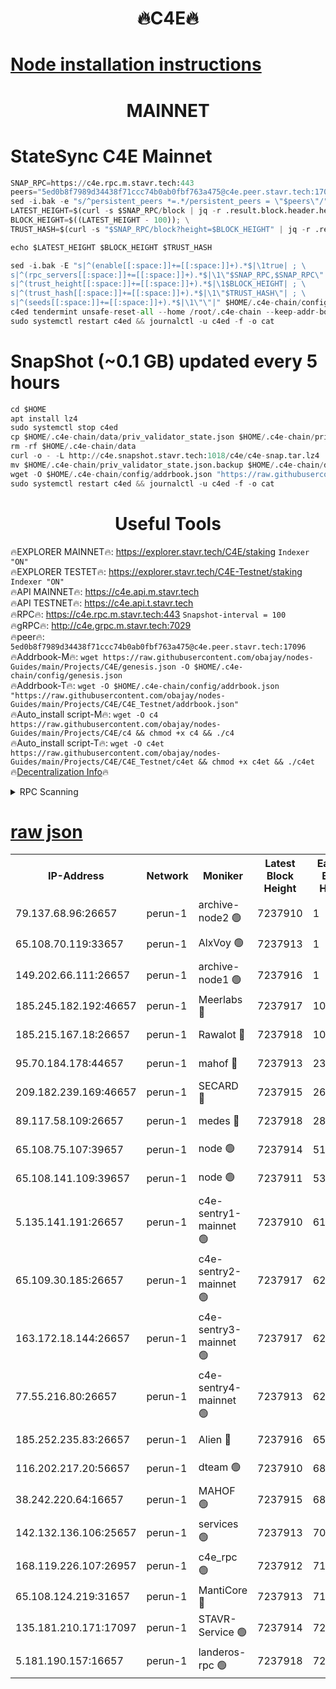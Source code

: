 <h1 align="center"> 🔥C4E🔥</h1>

[Node installation instructions](https://github.com/obajay/nodes-Guides/tree/main/Projects/C4E)
=

<h1 align="center"> MAINNET</h1>

# StateSync C4E Mainnet
```python
SNAP_RPC=https://c4e.rpc.m.stavr.tech:443
peers="5ed0b8f7989d34438f71ccc74b0ab0fbf763a475@c4e.peer.stavr.tech:17096"
sed -i.bak -e "s/^persistent_peers *=.*/persistent_peers = \"$peers\"/" $HOME/.c4e-chain/config/config.toml
LATEST_HEIGHT=$(curl -s $SNAP_RPC/block | jq -r .result.block.header.height); \
BLOCK_HEIGHT=$((LATEST_HEIGHT - 100)); \
TRUST_HASH=$(curl -s "$SNAP_RPC/block?height=$BLOCK_HEIGHT" | jq -r .result.block_id.hash)

echo $LATEST_HEIGHT $BLOCK_HEIGHT $TRUST_HASH

sed -i.bak -E "s|^(enable[[:space:]]+=[[:space:]]+).*$|\1true| ; \
s|^(rpc_servers[[:space:]]+=[[:space:]]+).*$|\1\"$SNAP_RPC,$SNAP_RPC\"| ; \
s|^(trust_height[[:space:]]+=[[:space:]]+).*$|\1$BLOCK_HEIGHT| ; \
s|^(trust_hash[[:space:]]+=[[:space:]]+).*$|\1\"$TRUST_HASH\"| ; \
s|^(seeds[[:space:]]+=[[:space:]]+).*$|\1\"\"|" $HOME/.c4e-chain/config/config.toml
c4ed tendermint unsafe-reset-all --home /root/.c4e-chain --keep-addr-book
sudo systemctl restart c4ed && journalctl -u c4ed -f -o cat
```
# SnapShot (~0.1 GB) updated every 5 hours
```python
cd $HOME
apt install lz4
sudo systemctl stop c4ed
cp $HOME/.c4e-chain/data/priv_validator_state.json $HOME/.c4e-chain/priv_validator_state.json.backup
rm -rf $HOME/.c4e-chain/data
curl -o - -L http://c4e.snapshot.stavr.tech:1018/c4e/c4e-snap.tar.lz4 | lz4 -c -d - | tar -x -C $HOME/.c4e-chain --strip-components 2
mv $HOME/.c4e-chain/priv_validator_state.json.backup $HOME/.c4e-chain/data/priv_validator_state.json
wget -O $HOME/.c4e-chain/config/addrbook.json "https://raw.githubusercontent.com/obajay/nodes-Guides/main/Projects/C4E/addrbook.json"
sudo systemctl restart c4ed && journalctl -u c4ed -f -o cat
```
 <h1 align="center"> Useful Tools</h1>

🔥EXPLORER MAINNET🔥:  https://explorer.stavr.tech/C4E/staking            `Indexer "ON"` \
🔥EXPLORER TESTET🔥:   https://explorer.stavr.tech/C4E-Testnet/staking     `Indexer "ON"` \
🔥API MAINNET🔥:       https://c4e.api.m.stavr.tech \
🔥API TESTNET🔥:       https://c4e.api.t.stavr.tech \
🔥RPC🔥:               https://c4e.rpc.m.stavr.tech:443                  `Snapshot-interval = 100` \
🔥gRPC🔥:              http://c4e.grpc.m.stavr.tech:7029 \
🔥peer🔥:              `5ed0b8f7989d34438f71ccc74b0ab0fbf763a475@c4e.peer.stavr.tech:17096` \
🔥Addrbook-M🔥:    ```wget https://raw.githubusercontent.com/obajay/nodes-Guides/main/Projects/C4E/genesis.json -O $HOME/.c4e-chain/config/genesis.json``` \
🔥Addrbook-T🔥:    ```wget -O $HOME/.c4e-chain/config/addrbook.json "https://raw.githubusercontent.com/obajay/nodes-Guides/main/Projects/C4E/C4E_Testnet/addrbook.json"``` \
🔥Auto_install script-M🔥: ```wget -O c4 https://raw.githubusercontent.com/obajay/nodes-Guides/main/Projects/C4E/c4 && chmod +x c4 && ./c4``` \
🔥Auto_install script-T🔥: ```wget -O c4et https://raw.githubusercontent.com/obajay/nodes-Guides/main/Projects/C4E/C4E_Testnet/c4et && chmod +x c4et && ./c4et``` \
🔥[Decentralization Info](https://github.com/obajay/StateSync-snapshots/tree/main/Projects/C4E/Decentralization)🔥




<details>
<summary>RPC Scanning</summary>

<h2 align="center"> We scan nodes in real time every 4 hours. And we provide the final result of RPC endpoints.
We cannot influence the operation of these nodes in any way. </h2>


```python
If Voting Power is higher than 0 --> then the Node is a validator of the network and may be subject to attack and be a potential threat to the chain.
```
```python
We marked such validators with a red symbol
```

</details>

[raw json](https://rpc-check.c4e.stavr.tech/c4e/rpc-c4e-result.json)
=



<table><tr><th>IP-Address</th><th>Network</th><th>Moniker</th><th>Latest Block Height</th><th>Earliest Block Height</th><th>Catching Up</th><th>Tx Index</th><th>Voting Power</th><th>Scan Time</th></tr><tr><td>79.137.68.96:26657</td><td>perun-1</td><td>archive-node2 🟢</td><td>7237910</td><td>1</td><td>False</td><td>on</td><td>0</td><td>2024-02-19T03:15:25.828755813UTC</td></tr><tr><td>65.108.70.119:33657</td><td>perun-1</td><td>AlxVoy 🟢</td><td>7237913</td><td>1</td><td>False</td><td>on</td><td>0</td><td>2024-02-19T03:15:40.578261153UTC</td></tr><tr><td>149.202.66.111:26657</td><td>perun-1</td><td>archive-node1 🟢</td><td>7237916</td><td>1</td><td>False</td><td>on</td><td>0</td><td>2024-02-19T03:15:57.319119066UTC</td></tr><tr><td>185.245.182.192:46657</td><td>perun-1</td><td>Meerlabs 🔴</td><td>7237917</td><td>1051501</td><td>False</td><td>on</td><td>344602</td><td>2024-02-19T03:16:04.745364995UTC</td></tr><tr><td>185.215.167.18:26657</td><td>perun-1</td><td>Rawalot 🔴</td><td>7237918</td><td>1090501</td><td>False</td><td>on</td><td>450004</td><td>2024-02-19T03:16:16.406697679UTC</td></tr><tr><td>95.70.184.178:44657</td><td>perun-1</td><td>mahof 🔴</td><td>7237913</td><td>2342001</td><td>False</td><td>off</td><td>1356354</td><td>2024-02-19T03:15:39.794335805UTC</td></tr><tr><td>209.182.239.169:46657</td><td>perun-1</td><td>SECARD 🔴</td><td>7237915</td><td>2616101</td><td>False</td><td>off</td><td>749292</td><td>2024-02-19T03:15:52.534019828UTC</td></tr><tr><td>89.117.58.109:26657</td><td>perun-1</td><td>medes 🔴</td><td>7237918</td><td>2826001</td><td>False</td><td>off</td><td>890936</td><td>2024-02-19T03:16:11.644329160UTC</td></tr><tr><td>65.108.75.107:39657</td><td>perun-1</td><td>node 🟢</td><td>7237914</td><td>5198801</td><td>False</td><td>on</td><td>0</td><td>2024-02-19T03:15:43.661438826UTC</td></tr><tr><td>65.108.141.109:39657</td><td>perun-1</td><td>node 🟢</td><td>7237911</td><td>5303301</td><td>False</td><td>on</td><td>0</td><td>2024-02-19T03:15:28.239071094UTC</td></tr><tr><td>5.135.141.191:26657</td><td>perun-1</td><td>c4e-sentry1-mainnet 🟢</td><td>7237910</td><td>6198001</td><td>False</td><td>on</td><td>0</td><td>2024-02-19T03:15:25.024495321UTC</td></tr><tr><td>65.109.30.185:26657</td><td>perun-1</td><td>c4e-sentry2-mainnet 🟢</td><td>7237917</td><td>6238301</td><td>False</td><td>on</td><td>0</td><td>2024-02-19T03:16:04.328806061UTC</td></tr><tr><td>163.172.18.144:26657</td><td>perun-1</td><td>c4e-sentry3-mainnet 🟢</td><td>7237917</td><td>6239001</td><td>False</td><td>on</td><td>0</td><td>2024-02-19T03:16:05.079437095UTC</td></tr><tr><td>77.55.216.80:26657</td><td>perun-1</td><td>c4e-sentry4-mainnet 🟢</td><td>7237913</td><td>6241001</td><td>False</td><td>on</td><td>0</td><td>2024-02-19T03:15:40.230267397UTC</td></tr><tr><td>185.252.235.83:26657</td><td>perun-1</td><td>Alien 🔴</td><td>7237916</td><td>6502501</td><td>False</td><td>on</td><td>648178</td><td>2024-02-19T03:15:57.753031561UTC</td></tr><tr><td>116.202.217.20:56657</td><td>perun-1</td><td>dteam 🟢</td><td>7237910</td><td>6800901</td><td>False</td><td>on</td><td>0</td><td>2024-02-19T03:15:25.368196510UTC</td></tr><tr><td>38.242.220.64:16657</td><td>perun-1</td><td>MAHOF 🟢</td><td>7237915</td><td>6885501</td><td>False</td><td>on</td><td>0</td><td>2024-02-19T03:15:54.916754008UTC</td></tr><tr><td>142.132.136.106:25657</td><td>perun-1</td><td>services 🟢</td><td>7237913</td><td>7012001</td><td>False</td><td>on</td><td>0</td><td>2024-02-19T03:15:43.263921948UTC</td></tr><tr><td>168.119.226.107:26957</td><td>perun-1</td><td>c4e_rpc 🟢</td><td>7237912</td><td>7137912</td><td>False</td><td>on</td><td>0</td><td>2024-02-19T03:15:32.728880926UTC</td></tr><tr><td>65.108.124.219:31657</td><td>perun-1</td><td>MantiCore 🔴</td><td>7237913</td><td>7137913</td><td>False</td><td>off</td><td>729292</td><td>2024-02-19T03:15:39.322877375UTC</td></tr><tr><td>135.181.210.171:17097</td><td>perun-1</td><td>STAVR-Service 🟢</td><td>7237914</td><td>7236001</td><td>False</td><td>on</td><td>0</td><td>2024-02-19T03:15:44.017945966UTC</td></tr><tr><td>5.181.190.157:16657</td><td>perun-1</td><td>landeros-rpc 🟢</td><td>7237918</td><td>7237501</td><td>False</td><td>on</td><td>0</td><td>2024-02-19T03:16:16.110807235UTC</td></tr></table>

